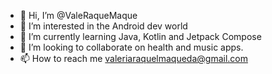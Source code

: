 - 👋 Hi, I’m @ValeRaqueMaque
- 👀 I’m interested in the Android dev world
- 🌱 I’m currently learning Java, Kotlin and Jetpack Compose
- 💞️ I’m looking to collaborate on health and music apps. 
- 📫 How to reach me valeriaraquelmaqueda@gmail.com

<!---
ValeRaqueMaque/ValeRaqueMaque is a ✨ special ✨ repository because its `README.md` (this file) appears on your GitHub profile.
You can click the Preview link to take a look at your changes.
--->
